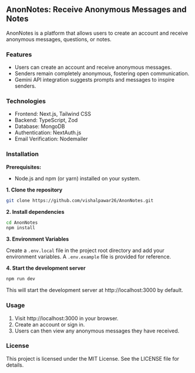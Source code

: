 ## AnonNotes: Receive Anonymous Messages and Notes

AnonNotes is a platform that allows users to create an account and receive anonymous messages, questions, or notes. 

### Features

* Users can create an account and receive anonymous messages.
* Senders remain completely anonymous, fostering open communication.
* Gemini API integration suggests prompts and messages to inspire senders.

### Technologies

* Frontend: Next.js, Tailwind CSS
* Backend: TypeScript, Zod
* Database: MongoDB
* Authentication: NextAuth.js
* Email Verification: Nodemailer

### Installation

**Prerequisites:**

* Node.js and npm (or yarn) installed on your system.

**1. Clone the repository**

```bash
git clone https://github.com/vishalpawar26/AnonNotes.git
```

**2. Install dependencies**

```bash
cd AnonNotes
npm install
```

**3. Environment Variables**

Create a `.env.local` file in the project root directory and add your environment variables.  A `.env.example` file is provided for reference.

**4. Start the development server**

```bash
npm run dev
```

This will start the development server at http://localhost:3000 by default.

### Usage

1. Visit http://localhost:3000 in your browser.
2. Create an account or sign in.
3. Users can then view any anonymous messages they have received.

### License

This project is licensed under the MIT License. See the LICENSE file for details.
